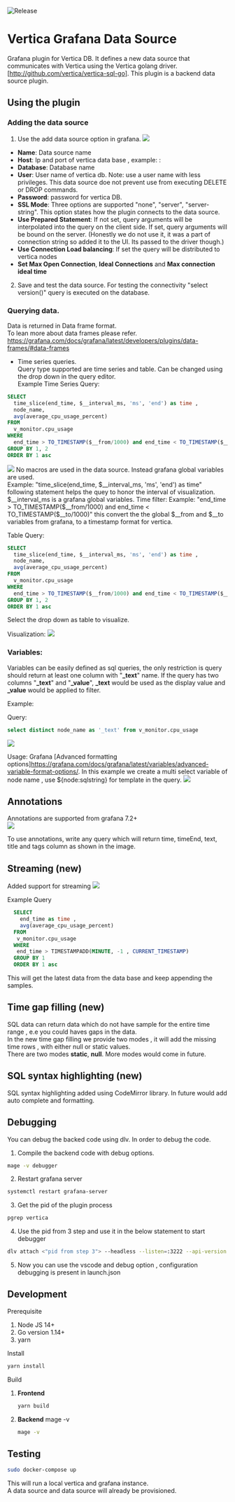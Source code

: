 ![Release](https://github.com/rajsameer/vertica-datasource/workflows/Release/badge.svg)
# Vertica Grafana Data Source
Grafana plugin for Vertica DB.
It defines a new data source that communicates with Vertica using the Vertica golang driver. [http://github.com/vertica/vertica-sql-go]. This plugin is a backend data source plugin.

## Using the plugin
### Adding the data source
1. Use the add data source option in grafana.
![](src/img/vertica-ds-conf.png)
- **Name**: Data source name
- **Host**: Ip and port of vertica data base , example: <vertica-ip>:<vertica-port>
- **Database**: Database name
- **User**: User name of vertica db. Note: use a user name with less privileges. This data source doe not prevent use from executing DELETE or DROP commands.
- **Password**: password for vertica DB.
- **SSL Mode**: Three options are supported "none", "server", "server-string". This option states how the plugin connects to the data source.
- **Use Prepared Statement**: If not set, query arguments will be interpolated into the query on the client side. If set, query arguments will be bound on the server. (Honestly we do not use it, it was a part of connection string so added it to the UI. Its passed to the driver though.)
- **Use Connection Load balancing**: If set the query will be distributed to vertica nodes
- **Set Max Open Connection**, **Ideal Connections** and **Max connection ideal time**
2. Save and test the data source.
For testing the connectivity "select version()" query is executed on the database.

### Querying data.
Data is returned in Data frame format.   
To lean more about data frames please refer. https://grafana.com/docs/grafana/latest/developers/plugins/data-frames/#data-frames

- Time series queries.   
Query type supported are time series and table. Can be changed using the drop down in the query editor.   
Example Time Series Query:   
~~~~sql
SELECT 
  time_slice(end_time, $__interval_ms, 'ms', 'end') as time , 
  node_name,
  avg(average_cpu_usage_percent)
FROM 
  v_monitor.cpu_usage 
WHERE 
  end_time > TO_TIMESTAMP($__from/1000) and end_time < TO_TIMESTAMP($__to/1000)
GROUP BY 1, 2
ORDER BY 1 asc
~~~~
![](src/img/vertica-query-time-series.png)
No macros are used in the data source. Instead grafana global variables are used.   
Example: "time_slice(end_time, $__interval_ms, 'ms', 'end') as time" following statement helps the quey to honor the interval of visualization. $__interval_ms is a grafana global variables.   
Time filter:   
Example: "end_time > TO_TIMESTAMP($__from/1000) and end_time < TO_TIMESTAMP($__to/1000)"  this convert the the global $__from and $__to variables from grafana, to a timestamp format for vertica.   


Table Query:
~~~~sql 
SELECT 
  time_slice(end_time, $__interval_ms, 'ms', 'end') as time , 
  node_name,
  avg(average_cpu_usage_percent)
FROM 
  v_monitor.cpu_usage 
WHERE 
  end_time > TO_TIMESTAMP($__from/1000) and end_time < TO_TIMESTAMP($__to/1000)
GROUP BY 1, 2
ORDER BY 1 asc
~~~~
Select the drop down as table to visualize.

Visualization:
![](src/img/vertica-query-table.png)

### Variables:
Variables can be easily defined as sql queries, the only restriction is query should return at least one column with "**_text**" name.
If the query has two columns "**_text**" and "**_value**", **_text** would be used as the display value and **_value** would be applied to filter.

Example:

Query:
~~~~sql 
select distinct node_name as '_text' from v_monitor.cpu_usage 
~~~~
![](src/img/vertica-var-example.png)

Usage:
Grafana [Advanced formatting options]https://grafana.com/docs/grafana/latest/variables/advanced-variable-format-options/.
In this example we create a multi select variable of node name , use ${node:sqlstring} for template in the query. 
![](src/img/vertica-var-usage.png)

## Annotations

Annotations are supported from grafana 7.2+   
![](src/img/vertica-annotaions-usage.png)

To use annotations, write any query which will return time, timeEnd, text, title and tags column as shown in the image.   

## Streaming (new)
Added support for streaming
![](src/img/vertica-streaming.gif)

Example Query
```SQL
  SELECT 
    end_time as time , 
    avg(average_cpu_usage_percent)
  FROM 
   v_monitor.cpu_usage 
  WHERE 
   end_time > TIMESTAMPADD(MINUTE, -1 , CURRENT_TIMESTAMP)
  GROUP BY 1
  ORDER BY 1 asc
```
This will get the latest data from the data base and keep appending the samples.

## Time gap filling (new)
SQL data can return data which do not have sample for the entire time range , e.e you could haves gaps in the data.    
In the new time gap filling we provide two modes , it will add the missing time rows , with either null or static values.   
There are two modes **static**, **null**. More modes would come in future.


## SQL syntax highlighting (new)
SQL syntax highlighting added using CodeMirror library. In future would add auto complete and formatting.

## Debugging

You can debug the backed code using dlv.
In order to debug the code.
1. Compile the backend code with debug options.
```BASH 
mage -v debugger
```
2. Restart grafana server
```BASH 
systemctl restart grafana-server
```
3. Get the pid of the plugin process 
```BASH 
pgrep vertica
```
4. Use the pid from 3 step and use it in the below statement to start debugger
```BASH 
dlv attach <"pid from step 3"> --headless --listen=:3222 --api-version 2 --log
```
5. Now you can use the vscode and debug option , configuration debugging is present in launch.json

## Development

Prerequisite
 1. Node JS 14+
 2. Go version 1.14+
 3. yarn

Install
```BASH
yarn install
```
Build
 1. **Frontend** 
    ```BASH
    yarn build
    ``` 
 2. **Backend** mage -v
    ```BASH
    mage -v
    ``` 

## Testing
 ```BASH
sudo docker-compose up
```
This will run a local vertica and grafana instance.   
A data source and data source will already be provisioned.    


